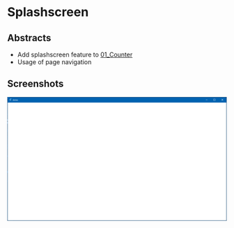 # Splashscreen

## Abstracts

* Add splashscreen feature to [01_Counter](../01_Counter)
* Usage of page navigation

## Screenshots

<img src="./images/windows.gif" width="600" />

[](https://drive.google.com/drive/u/0/folders/1NWJGmv_j9f0HEVWYi0NAEUPzu2l0Verp)